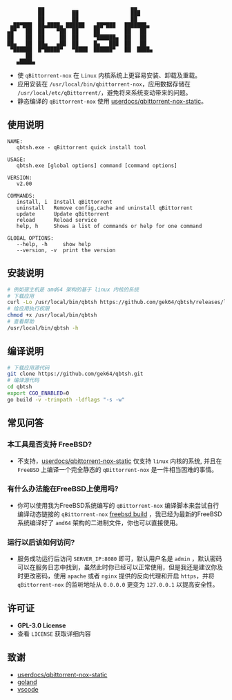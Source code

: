 ```
          ▄▄                            ▄▄
          ██         ██                 ███
          ██         ██                 ██
 ▄██▀███  ██▄████▄ ██████   ▄██▀███   ███████▄
▄█▀   ██  ██    ▀██  ██     ██        ██   ██
██    ██  ██     ██  ██     ▀██████▄  ██   ██
██▄   ██  ██▄   ▄██  ██     █▄   ███  ██   ██
 ▀██████  █▀█████▀   ▀████  ██████▀   ██  ████▄
      ██
   ▄████▄
```

- 使 `qBittorrent-nox` 在 `Linux` 内核系统上更容易安装、卸载及重载。
- 应用安装在 `/usr/local/bin/qbittorrent-nox`，应用数据存储在 `/usr/local/etc/qBittorrent/`，避免将来系统变动带来的问题。
- 静态编译的 `qBittorrent-nox`
  使用 [userdocs/qbittorrent-nox-static](https://github.com/userdocs/qbittorrent-nox-static/releases)。

## 使用说明

```
NAME:
   qbtsh.exe - qBittorrent quick install tool

USAGE:
   qbtsh.exe [global options] command [command options] 

VERSION:
   v2.00

COMMANDS:
   install, i  Install qBittorrent
   uninstall   Remove config,cache and uninstall qBittorrent
   update      Update qBittorrent
   reload      Reload service
   help, h     Shows a list of commands or help for one command

GLOBAL OPTIONS:
   --help, -h     show help
   --version, -v  print the version
```

## 安装说明

```sh
# 例如宿主机是 amd64 架构的基于 linux 内核的系统
# 下载应用
curl -Lo /usr/local/bin/qbtsh https://github.com/gek64/qbtsh/releases/latest/download/qbtsh-linux-amd64
# 给应用执行权限
chmod +x /usr/local/bin/qbtsh
# 查看帮助
/usr/local/bin/qbtsh -h
```

## 编译说明

```sh
# 下载应用源代码
git clone https://github.com/gek64/qbtsh.git
# 编译源代码
cd qbtsh
export CGO_ENABLED=0
go build -v -trimpath -ldflags "-s -w"
```

## 常见问答

### 本工具是否支持 FreeBSD?

- 不支持，[userdocs/qbittorrent-nox-static](https://github.com/userdocs/qbittorrent-nox-static/releases) 仅支持 `linux`
  内核的系统, 并且在 `FreeBSD` 上编译一个完全静态的 `qBittorrent-nox` 是一件相当困难的事情。

### 有什么办法能在FreeBSD上使用吗?

- 你可以使用我为FreeBSD系统编写的 `qBittorrent-nox`
  编译脚本来尝试自行编译动态链接的 `qBittorrent-nox` [freebsd build](https://github.com/gek64/qbittorrent-nox)
  ，我已经为最新的FreeBSD系统编译好了 `amd64` 架构的二进制文件，你也可以直接使用。

### 运行以后该如何访问?

- 服务成功运行后访问 `SERVER_IP:8080` 即可，默认用户名是 `admin`
  ，默认密码可以在服务日志中找到，虽然此时你已经可以正常使用，但是我还是建议你及时更改密码，使用 `apache` 或者 `nginx`
  提供的反向代理和开启 `https`，并将 `qBittorrent-nox` 的监听地址从 `0.0.0.0` 更变为 `127.0.0.1` 以提高安全性。

## 许可证

- **GPL-3.0 License**
- 查看 `LICENSE` 获取详细内容

## 致谢

- [userdocs/qbittorrent-nox-static](https://github.com/userdocs/qbittorrent-nox-static/releases)
- [goland](https://www.jetbrains.com/go/)
- [vscode](https://code.visualstudio.com/)
